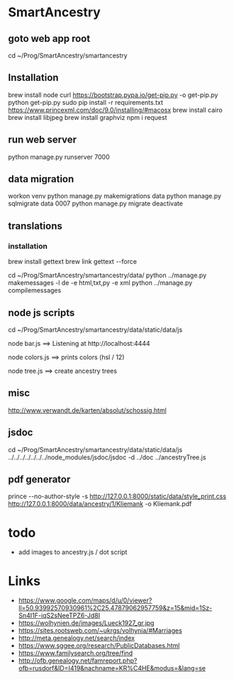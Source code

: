 # SmartAncestry

## goto web app root

cd ~/Prog/SmartAncestry/smartancestry

## Installation

brew install node
curl https://bootstrap.pypa.io/get-pip.py -o get-pip.py
python get-pip.py
sudo pip install -r requirements.txt
https://www.princexml.com/doc/9.0/installing/#macosx
brew install cairo
brew install libjpeg
brew install graphviz
npm i request

## run web server

python manage.py runserver 7000

## data migration

workon venv
python manage.py makemigrations data
python manage.py sqlmigrate data 0007
python manage.py migrate
deactivate

## translations

### installation

brew install gettext
brew link gettext --force

cd ~/Prog/SmartAncestry/smartancestry/data/
python ../manage.py makemessages -l de -e html,txt,py -e xml
python ../manage.py compilemessages

## node js scripts

cd ~/Prog/SmartAncestry/smartancestry/data/static/data/js

node bar.js 
==> Listening at http://localhost:4444

node colors.js 
==> prints colors (hsl / 12)

node tree.js
==> create ancestry trees

## misc

http://www.verwandt.de/karten/absolut/schossig.html

## jsdoc

cd ~/Prog/SmartAncestry/smartancestry/data/static/data/js
../../../../../../../node_modules/jsdoc/jsdoc -d ../doc ../ancestryTree.js 

## pdf generator

prince --no-author-style -s http://127.0.0.1:8000/static/data/style_print.css http://127.0.0.1:8000/data/ancestry/1/Kliemank -o Kliemank.pdf

# todo

- add images to ancestry.js / dot script

# Links

- https://www.google.com/maps/d/u/0/viewer?ll=50.93992570930961%2C25.47879062957759&z=15&mid=1Sz-Sn4I1F-iqS2sNeeTPZ6-Jd8I
- https://wolhynien.de/images/Lueck1927_gr.jpg
- https://sites.rootsweb.com/~ukrgs/volhynia/#Marriages
- http://meta.genealogy.net/search/index
- https://www.sggee.org/research/PublicDatabases.html
- https://www.familysearch.org/tree/find
- http://ofb.genealogy.net/famreport.php?ofb=rusdorf&ID=I419&nachname=KR%C4HE&modus=&lang=se